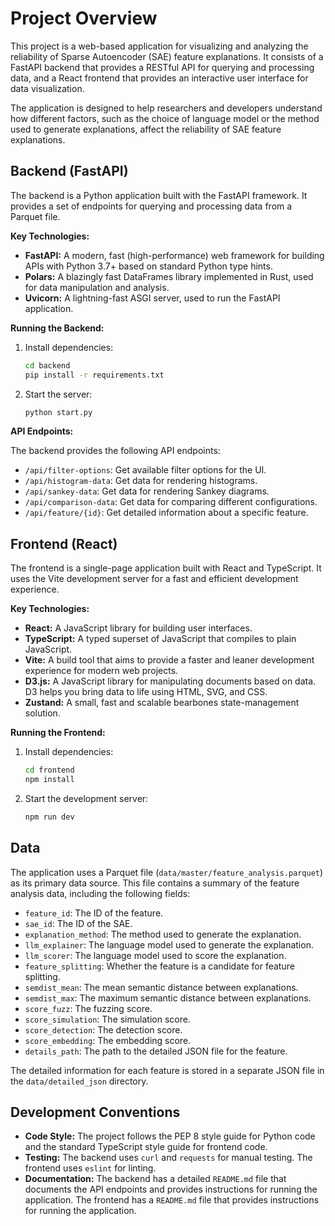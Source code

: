 # Project Overview

This project is a web-based application for visualizing and analyzing the reliability of Sparse Autoencoder (SAE) feature explanations. It consists of a FastAPI backend that provides a RESTful API for querying and processing data, and a React frontend that provides an interactive user interface for data visualization.

The application is designed to help researchers and developers understand how different factors, such as the choice of language model or the method used to generate explanations, affect the reliability of SAE feature explanations.

## Backend (FastAPI)

The backend is a Python application built with the FastAPI framework. It provides a set of endpoints for querying and processing data from a Parquet file.

**Key Technologies:**

*   **FastAPI:** A modern, fast (high-performance) web framework for building APIs with Python 3.7+ based on standard Python type hints.
*   **Polars:** A blazingly fast DataFrames library implemented in Rust, used for data manipulation and analysis.
*   **Uvicorn:** A lightning-fast ASGI server, used to run the FastAPI application.

**Running the Backend:**

1.  Install dependencies:
    ```bash
    cd backend
    pip install -r requirements.txt
    ```
2.  Start the server:
    ```bash
    python start.py
    ```

**API Endpoints:**

The backend provides the following API endpoints:

*   `/api/filter-options`: Get available filter options for the UI.
*   `/api/histogram-data`: Get data for rendering histograms.
*   `/api/sankey-data`: Get data for rendering Sankey diagrams.
*   `/api/comparison-data`: Get data for comparing different configurations.
*   `/api/feature/{id}`: Get detailed information about a specific feature.

## Frontend (React)

The frontend is a single-page application built with React and TypeScript. It uses the Vite development server for a fast and efficient development experience.

**Key Technologies:**

*   **React:** A JavaScript library for building user interfaces.
*   **TypeScript:** A typed superset of JavaScript that compiles to plain JavaScript.
*   **Vite:** A build tool that aims to provide a faster and leaner development experience for modern web projects.
*   **D3.js:** A JavaScript library for manipulating documents based on data. D3 helps you bring data to life using HTML, SVG, and CSS.
*   **Zustand:** A small, fast and scalable bearbones state-management solution.

**Running the Frontend:**

1.  Install dependencies:
    ```bash
    cd frontend
    npm install
    ```
2.  Start the development server:
    ```bash
    npm run dev
    ```

## Data

The application uses a Parquet file (`data/master/feature_analysis.parquet`) as its primary data source. This file contains a summary of the feature analysis data, including the following fields:

*   `feature_id`: The ID of the feature.
*   `sae_id`: The ID of the SAE.
*   `explanation_method`: The method used to generate the explanation.
*   `llm_explainer`: The language model used to generate the explanation.
*   `llm_scorer`: The language model used to score the explanation.
*   `feature_splitting`: Whether the feature is a candidate for feature splitting.
*   `semdist_mean`: The mean semantic distance between explanations.
*   `semdist_max`: The maximum semantic distance between explanations.
*   `score_fuzz`: The fuzzing score.
*   `score_simulation`: The simulation score.
*   `score_detection`: The detection score.
*   `score_embedding`: The embedding score.
*   `details_path`: The path to the detailed JSON file for the feature.

The detailed information for each feature is stored in a separate JSON file in the `data/detailed_json` directory.

## Development Conventions

*   **Code Style:** The project follows the PEP 8 style guide for Python code and the standard TypeScript style guide for frontend code.
*   **Testing:** The backend uses `curl` and `requests` for manual testing. The frontend uses `eslint` for linting.
*   **Documentation:** The backend has a detailed `README.md` file that documents the API endpoints and provides instructions for running the application. The frontend has a `README.md` file that provides instructions for running the application.
